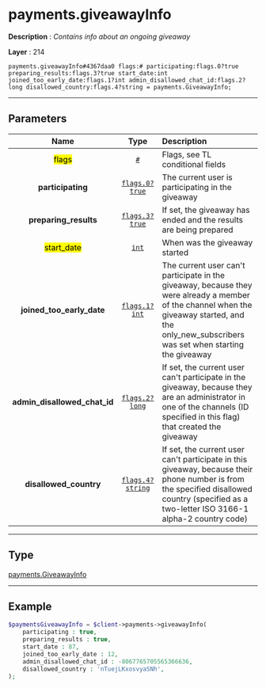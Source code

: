 # payments.giveawayInfo

**Description** : *Contains info about an ongoing giveaway*

**Layer** : 214

```tl
payments.giveawayInfo#4367daa0 flags:# participating:flags.0?true preparing_results:flags.3?true start_date:int joined_too_early_date:flags.1?int admin_disallowed_chat_id:flags.2?long disallowed_country:flags.4?string = payments.GiveawayInfo;
```

---

## Parameters

| Name | Type | Description |
| :---: | :---: | :--- |
| <mark>flags</mark> | [`#`](type/#) | Flags, see TL conditional fields |
| **participating** | [`flags.0?true`](type/true) | The current user is participating in the giveaway |
| **preparing_results** | [`flags.3?true`](type/true) | If set, the giveaway has ended and the results are being prepared |
| <mark>start_date</mark> | [`int`](type/int) | When was the giveaway started |
| **joined_too_early_date** | [`flags.1?int`](type/int) | The current user can't participate in the giveaway, because they were already a member of the channel when the giveaway started, and the only_new_subscribers was set when starting the giveaway |
| **admin_disallowed_chat_id** | [`flags.2?long`](type/long) | If set, the current user can't participate in the giveaway, because they are an administrator in one of the channels (ID specified in this flag) that created the giveaway |
| **disallowed_country** | [`flags.4?string`](type/string) | If set, the current user can't participate in this giveaway, because their phone number is from the specified disallowed country (specified as a two-letter ISO 3166-1 alpha-2 country code) |

---

## Type

[payments.GiveawayInfo](type/payments.GiveawayInfo)

---

## Example

```php
$paymentsGiveawayInfo = $client->payments->giveawayInfo(
	participating : true,
	preparing_results : true,
	start_date : 87,
	joined_too_early_date : 12,
	admin_disallowed_chat_id : -8067765705565366636,
	disallowed_country : 'nTuejLKxosvyaSNh',
);
```